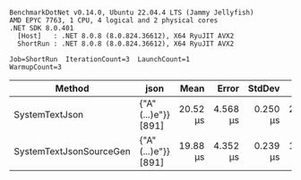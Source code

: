 ```

BenchmarkDotNet v0.14.0, Ubuntu 22.04.4 LTS (Jammy Jellyfish)
AMD EPYC 7763, 1 CPU, 4 logical and 2 physical cores
.NET SDK 8.0.401
  [Host]   : .NET 8.0.8 (8.0.824.36612), X64 RyuJIT AVX2
  ShortRun : .NET 8.0.8 (8.0.824.36612), X64 RyuJIT AVX2

Job=ShortRun  IterationCount=3  LaunchCount=1  
WarmupCount=3  

```
| Method                  | json                | Mean     | Error    | StdDev   | Min      | Max      | Gen0   | Allocated |
|------------------------ |-------------------- |---------:|---------:|---------:|---------:|---------:|-------:|----------:|
| SystemTextJson          | {&quot;A&quot;(...)e&quot;}} [891] | 20.52 μs | 4.568 μs | 0.250 μs | 20.35 μs | 20.80 μs | 0.0305 |   3.19 KB |
| SystemTextJsonSourceGen | {&quot;A&quot;(...)e&quot;}} [891] | 19.88 μs | 4.352 μs | 0.239 μs | 19.71 μs | 20.15 μs | 0.0305 |   3.19 KB |
